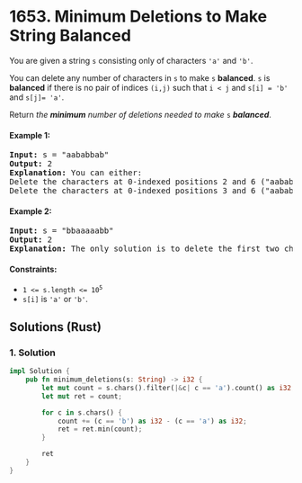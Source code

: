 # 1653. Minimum Deletions to Make String Balanced
You are given a string `s` consisting only of characters `'a'` and `'b'`.

You can delete any number of characters in `s` to make `s` **balanced**. `s` is **balanced** if there is no pair of indices `(i,j)` such that `i < j` and `s[i] = 'b'` and `s[j]= 'a'`.

Return *the **minimum** number of deletions needed to make* `s` ***balanced***.

#### Example 1:
<pre>
<strong>Input:</strong> s = "aababbab"
<strong>Output:</strong> 2
<strong>Explanation:</strong> You can either:
Delete the characters at 0-indexed positions 2 and 6 ("aababbab" -> "aaabbb"), or
Delete the characters at 0-indexed positions 3 and 6 ("aababbab" -> "aabbbb").
</pre>

#### Example 2:
<pre>
<strong>Input:</strong> s = "bbaaaaabb"
<strong>Output:</strong> 2
<strong>Explanation:</strong> The only solution is to delete the first two characters.
</pre>

#### Constraints:
* <code>1 <= s.length <= 10<sup>5</sup></code>
* `s[i]` is `'a'` or `'b'`.

## Solutions (Rust)

### 1. Solution
```Rust
impl Solution {
    pub fn minimum_deletions(s: String) -> i32 {
        let mut count = s.chars().filter(|&c| c == 'a').count() as i32;
        let mut ret = count;

        for c in s.chars() {
            count += (c == 'b') as i32 - (c == 'a') as i32;
            ret = ret.min(count);
        }

        ret
    }
}
```
